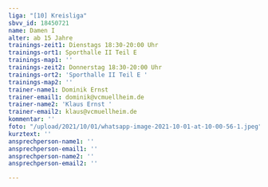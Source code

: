 ```yaml
---
liga: "[10] Kreisliga"
sbvv_id: 18450721
name: Damen I
alter: ab 15 Jahre
trainings-zeit1: Dienstags 18:30-20:00 Uhr
trainings-ort1: Sporthalle II Teil E
trainings-map1: ''
trainings-zeit2: Donnerstag 18:30-20:00 Uhr
trainings-ort2: 'Sporthalle II Teil E '
trainings-map2: ''
trainer-name1: Dominik Ernst
trainer-email1: dominik@vcmuellheim.de
trainer-name2: 'Klaus Ernst '
trainer-email2: klaus@vcmuellheim.de
kommentar: ''
foto: "/upload/2021/10/01/whatsapp-image-2021-10-01-at-10-00-56-1.jpeg"
kurztext: ''
ansprechperson-name1: ''
ansprechperson-email1: ''
ansprechperson-name2: ''
ansprechperson-email2: ''

---
```

